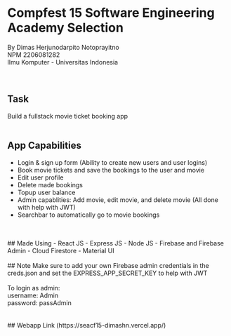 # Compfest 15 Software Engineering Academy Selection
By Dimas Herjunodarpito Notoprayitno<br /> 
NPM 2206081282<br />
Ilmu Komputer - Universitas Indonesia<br />
<br />
<br />
## Task
Build a fullstack movie ticket booking app
<br />
<br />
## App Capabilities
- Login & sign up form (Ability to create new users and user logins)
- Book movie tickets and save the bookings to the user and movie
- Edit user profile
- Delete made bookings
- Topup user balance
- Admin capablities: Add movie, edit movie, and delete movie (All done with help with JWT)
- Searchbar to automatically go to movie bookings
<br />
<br />
## Made Using
- React JS
- Express JS
- Node JS
- Firebase and Firebase Admin
- Cloud Firestore
- Material UI
<br />
<br />
## Note
Make sure to add your own Firebase admin credentials in the creds.json and set the EXPRESS_APP_SECRET_KEY to help with JWT<br />
<br />
To login as admin:<br />
username: Admin<br />
password: passAdmin<br />
<br />
<br />
## Webapp Link
(https://seacf15-dimashn.vercel.app/)
